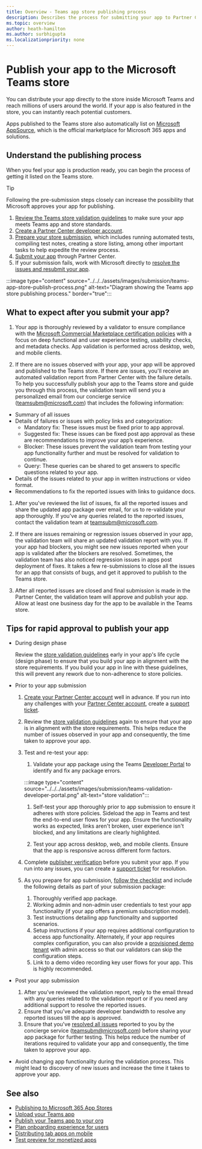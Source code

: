 ```yaml
---
title: Overview - Teams app store publishing process
description: Describes the process for submitting your app to Partner Center and getting it published to the Microsoft Teams store (and AppSource).
ms.topic: overview
author: heath-hamilton
ms.author: surbhigupta
ms.localizationpriority: none
---
```

# Publish your app to the Microsoft Teams store

You can distribute your app directly to the store inside Microsoft Teams and reach millions of users around the world. If your app is also featured in the store, you can instantly reach potential customers.

Apps published to the Teams store also automatically list on [Microsoft AppSource](https://appsource.microsoft.com), which is the official marketplace for Microsoft 365 apps and solutions.

## Understand the publishing process

When you feel your app is production ready, you can begin the process of getting it listed on the Teams store.

> [!TIP]
> Following the pre-submission steps closely can increase the possibility that Microsoft approves your app for publishing.

1. [Review the Teams store validation guidelines](~/concepts/deploy-and-publish/appsource/prepare/teams-store-validation-guidelines.md) to make sure your app meets Teams app and store standards.
1. [Create a Partner Center developer account](~/concepts/deploy-and-publish/appsource/prepare/create-partner-center-dev-account.md).
1. [Prepare your store submission](~/concepts/deploy-and-publish/appsource/prepare/submission-checklist.md), which includes running automated tests, compiling test notes, creating a store listing, among other important tasks to help expedite the review process.
1. [Submit your app](/office/dev/store/add-in-submission-guide) through Partner Center.
1. If your submission fails, work with Microsoft directly to [resolve the issues and resubmit your app](~/concepts/deploy-and-publish/appsource/resolve-submission-issues.md).

:::image type="content" source="../../../assets/images/submission/teams-app-store-publish-process.png" alt-text="Diagram showing the Teams app store publishing process." border="true":::

## What to expect after you submit your app?

1. Your app is thoroughly reviewed by a validator to ensure compliance with the [Microsoft Commercial Marketplace certification policies](/legal/marketplace/certification-policies) with a focus on deep functional and user experience testing, usability checks, and metadata checks. App validation is performed across desktop, web, and mobile clients.

1. If there are no issues observed with your app, your app will be approved and published to the Teams store. If there are issues, you'll receive an automated validation report from Partner Center with the failure details. To help you successfully publish your app to the Teams store and guide you through this process, the validation team will send you a personalized email from our concierge service (teamsubm@microsoft.com) that includes the following information:

* Summary of all issues
* Details of failures or issues with policy links and categorization: 
  * Mandatory fix: These issues must be fixed prior to app approval.
  * Suggested fix: These issues can be fixed post app approval as these are recommendations to improve your app’s experience.
  * Blocker: These issues prevent the validation team from testing your app functionality further and must be resolved for validation to continue.
  * Query: These queries can be shared to get answers to specific questions related to your app.
* Details of the issues related to your app in written instructions or video format.
* Recommendations to fix the reported issues with links to guidance docs.

1. After you've reviewed the list of issues, fix all the reported issues and share the updated app package over email, for us to re-validate your app thoroughly. If you've any queries related to the reported issues, contact the validation team at teamsubm@microsoft.com.

1. If there are issues remaining or regression issues observed in your app, the validation team will share an updated validation report with you. If your app had blockers, you might see new issues reported when your app is validated after the blockers are resolved. Sometimes, the validation team has also noticed regression issues in apps post deployment of fixes. It takes a few re-submissions to close all the issues for an app that consists of bugs, and get it approved to publish to the Teams store.

1. After all reported issues are closed and final submission is made in the Partner Center, the validation team will approve and publish your app. Allow at least one business day for the app to be available in the Teams store.

## Tips for rapid approval to publish your app

* During design phase

  Review the [store validation guidelines](/teams-store-validation-guidelines) early in your app's life cycle (design phase) to ensure that you build your app in alignment with the store requirements. If you build your app in line with these guidelines, this will prevent any rework due to non-adherence to store policies.

* Prior to your app submission

  1. [Create your Partner Center account](/create-partner-center-dev-account) well in advance. If you run into any challenges with your [Partner Center account](prepare/create-partner-center-dev-account.md), create a [support ticket](/azure/marketplace/partner-center-portal/support).

  1. Review the [store validation guidelines](/teams-store-validation-guidelines) again to ensure that your app is in alignment with the store requirements. This helps reduce the number of issues observed in your app and consequently, the time taken to approve your app.

  1. Test and re-test your app:

     1. Validate your app package using the Teams [Developer Portal](https://dev.teams.microsoft.com/home) to identify and fix any package errors.

       :::image type="content" source="../../../assets/images/submission/teams-validation-developer-portal.png" alt-text="store validation":::
 
     1. Self-test your app thoroughly prior to app submission to ensure it adheres with store policies. Sideload the app in Teams and test the end-to-end user flows for your app. Ensure the functionality works as expected, links aren't broken, user experience isn't blocked, and any limitations are clearly highlighted.

     1. Test your app across desktop, web, and mobile clients. Ensure that the app is responsive across different form factors.

  1. Complete [publisher verification](/azure/active-directory/develop/publisher-verification-overview) before you submit your app. If you run into any issues, you can create a [support ticket](/azure/marketplace/partner-center-portal/support) for resolution.

  1. As you prepare for app submission, [follow the checklist](/microsoftteams/platform/concepts/deploy-and-publish/appsource/prepare/submission-checklist) and include the following details as part of your submission package:
      1. Thoroughly verified app package.
      1. Working admin and non-admin user credentials to test your app functionality (if your app offers a premium subscription model).
      1. Test instructions detailing app functionality and supported scenarios.
      1. Setup instructions if your app requires additional configuration to access app functionality. Alternately, if your app requires complex configuration, you can also provide a [provisioned demo tenant](/office/developer-program/microsoft-365-developer-program-get-started) with admin access so that our validators can skip the configuration steps.
      1. Link to a demo video recording key user flows for your app. This is highly recommended.

* Post your app submission
 
  1. After you’ve reviewed the validation report, reply to the email thread with any queries related to the validation report or if you need any additional support to resolve the reported issues.
  1. Ensure that you've adequate developer bandwidth to resolve any reported issues till the app is approved.
  1. Ensure that you've [resolved all issues](/microsoftteams/platform/concepts/deploy-and-publish/appsource/resolve-submission-issues) reported to you by the concierge service (teamsubm@microsoft.com) before sharing your app package for further testing. This helps reduce the number of iterations required to validate your app and consequently, the time taken to approve your app.
* Avoid changing app functionality during the validation process. This might lead to discovery of new issues and increase the time it takes to approve your app.

## See also

* [Publishing to Microsoft 365 App Stores](/office/dev/store/)
* [Upload your Teams app](~/concepts/deploy-and-publish/apps-upload.md)
* [Publish your Teams app to your org](/MicrosoftTeams/tenant-apps-catalog-teams?toc=/microsoftteams/platform/toc.json&bc=/MicrosoftTeams/breadcrumb/toc.json)
* [Plan onboarding experience for users](../../design/understand-use-cases.md#plan-the-onboarding-experience)
* [Distributing tab apps on mobile](../../../tabs/design/tabs-mobile.md#distribution)
* [Test preview for monetized apps](prepare/Test-preview-for-monetized-apps.md)
